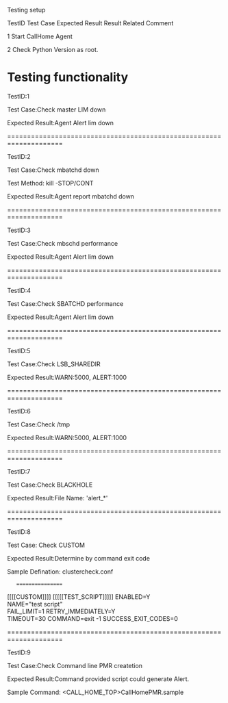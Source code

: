 Testing setup			 
					
TestID 	Test Case 	          Expected Result 	Result 	Related Comment	

1	Start CallHome Agent                   				

2	Check Python Version as root.				

					
					
Testing functionality	
====================================================================
TestID:1

Test Case:Check master LIM down  	 

Expected Result:Agent Alert lim down

====================================================================

TestID:2

Test Case:Check mbatchd down

Test Method: kill -STOP/CONT <pid>

Expected Result:Agent report mbatchd down


====================================================================


TestID:3

Test Case:Check mbschd performance 

Expected Result:Agent Alert lim down

====================================================================


TestID:4

Test Case:Check SBATCHD performance  	 

Expected Result:Agent Alert lim down


====================================================================

TestID:5

Test Case:Check LSB_SHAREDIR  	 

Expected Result:WARN:5000, ALERT:1000

====================================================================

TestID:6

Test Case:Check /tmp   

Expected Result:WARN:5000, ALERT:1000

====================================================================

TestID:7

Test Case:Check BLACKHOLE 	

Expected Result:File Name: 'alert_*' 	

====================================================================

TestID:8

Test Case: Check CUSTOM

Expected Result:Determine by command exit code	

Sample Defination: clustercheck.conf

       ===============
[[[[CUSTOM]]]]
           [[[[[TEST_SCRIPT]]]]]
                  ENABLED=Y                                  
                  NAME="test script"                         
                  FAIL_LIMIT=1
                  RETRY_IMMEDIATELY=Y  
                  TIMEOUT=30
                  COMMAND=exit -1
                  SUCCESS_EXIT_CODES=0                    


====================================================================

TestID:9

Test Case:Check Command line PMR createtion

Expected Result:Command provided script could generate Alert.	

Sample Command: <CALL_HOME_TOP>CallHomePMR.sample


